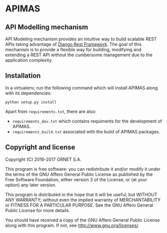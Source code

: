 APIMAS
=====

API Modelling mechanism
-----------------------

API Modeling mechanism provides an intuitive way to build scalable REST APIs
taking advantage of [Django Rest Framework](http://www.django-rest-framework.org/).
The goal of this mechanism is to provide a flexible way for building, modifying and
extending a REST API without the cumbersome management due to the application
complexity.


## Installation

In a virtualenv, run the following command which will install APIMAS along
with its dependencies:

```
python setup.py install
```

Apart from `requirements.txt`, there are also:
- `requirements_dev.txt` which contains requiments for the development of APIMAS.
- `requirements_build.txt` associated with the build of APIMAS packages.


Copyright and license
---------------------

Copyright (C) 2016-2017 GRNET S.A.

This program is free software: you can redistribute it and/or modify
it under the terms of the GNU Affero General Public License as
published by the Free Software Foundation, either version 3 of the
License, or (at your option) any later version.

This program is distributed in the hope that it will be useful,
but WITHOUT ANY WARRANTY; without even the implied warranty of
MERCHANTABILITY or FITNESS FOR A PARTICULAR PURPOSE.  See the
GNU Affero General Public License for more details.

You should have received a copy of the GNU Affero General Public License
along with this program.  If not, see <http://www.gnu.org/licenses/>.
